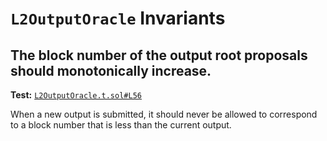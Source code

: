 # `L2OutputOracle` Invariants

## The block number of the output root proposals should monotonically increase.
**Test:** [`L2OutputOracle.t.sol#L56`](../test/invariants/L2OutputOracle.t.sol#L56)

When a new output is submitted, it should never be allowed to correspond to a block number that is less than the current output. 